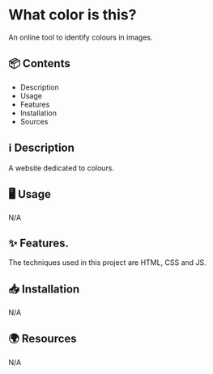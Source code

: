 # What color is this?
An online tool to identify colours in images.

## 📦 Contents
* Description
* Usage
* Features
* Installation
* Sources

## ℹ️ Description
A website dedicated to colours.

## 🖥️ Usage
N/A

## ✨ Features.
The techniques used in this project are HTML, CSS and JS.

## 📥 Installation
N/A

## 🌍 Resources
N/A

